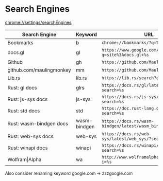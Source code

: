 # Search Engines

[chrome://settings/searchEngines](chrome://settings/searchEngines)

| Search Engine             | Keyword       | URL |
| ------------------------- | ------------- | --- |
| Bookmarks                 | b             | `chrome://bookmarks/?q=%s`
| docs.gl                   | gl            | `https://www.google.com/search?q=site%3Adocs.gl+%s`
| Github                    | gh            | `https://github.com/MaulingMonkey/%s`
| github.com/maulingmonkey  | mm            | `https://github.com/MaulingMonkey/%s`
| Lib.rs                    | lib.rs        | `https://lib.rs/search?q=%s`
| Rust: gl docs             | glrs          | `https://docs.rs/gl/latest/gl/?search=%s`
| Rust: js-sys docs         | js-sys        | `https://docs.rs/js-sys/latest/js_sys/?search=%s`
| Rust: std docs            | std           | `https://doc.rust-lang.org/std/?search=%s`
| Rust: wasm-bindgen docs   | wasm-bindgen  | `https://docs.rs/wasm-bindgen/latest/wasm_bindgen/?search=%s`
| Rust: web-sys docs        | web-sys       | `https://docs.rs/web-sys/latest/web_sys/?search=%s`
| Rust: winapi docs         | winapi        | `https://docs.rs/winapi/latest/winapi/?search=%s`
| Wolfram\|Alpha            | wa            | `http://www.wolframalpha.com/input/?i=%s`

Also consider renaming keyword google.com -> zzzgoogle.com
